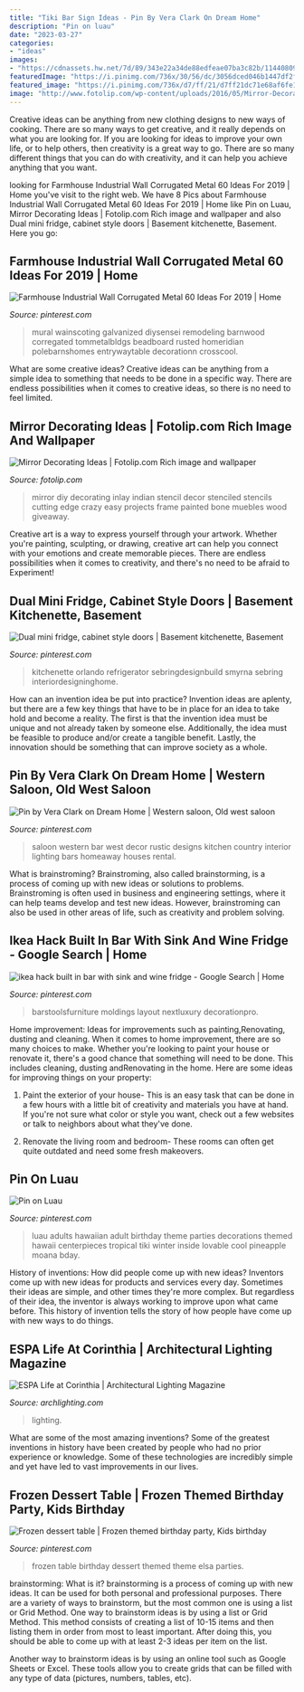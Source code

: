 ```yaml
---
title: "Tiki Bar Sign Ideas - Pin By Vera Clark On Dream Home"
description: "Pin on luau"
date: "2023-03-27"
categories:
- "ideas"
images:
- "https://cdnassets.hw.net/7d/89/343e22a34de88edfeae07ba3c82b/1144080946-espalifeatcorinthia-1-tcm47-1494053.jpg"
featuredImage: "https://i.pinimg.com/736x/30/56/dc/3056dced046b1447df2fe59a2f74d173.jpg"
featured_image: "https://i.pinimg.com/736x/d7/ff/21/d7ff21dc71e68af6fe1f3df58be7a1eb--frozen-dessert-table-frozen-desserts.jpg"
image: "http://www.fotolip.com/wp-content/uploads/2016/05/Mirror-Decorating-1_thumb.jpg"
---
```



Creative ideas can be anything from new clothing designs to new ways of cooking. There are so many ways to get creative, and it really depends on what you are looking for. If you are looking for ideas to improve your own life, or to help others, then creativity is a great way to go. There are so many different things that you can do with creativity, and it can help you achieve anything that you want.

	

		
looking for Farmhouse Industrial Wall Corrugated Metal 60 Ideas For 2019 | Home you've visit to the right web. We have 8 Pics about Farmhouse Industrial Wall Corrugated Metal 60 Ideas For 2019 | Home like Pin on Luau, Mirror Decorating Ideas | Fotolip.com Rich image and wallpaper and also Dual mini fridge, cabinet style doors | Basement kitchenette, Basement. Here you go:
		
    
## Farmhouse Industrial Wall Corrugated Metal 60 Ideas For 2019 | Home

<img loading=lazy src="https://i.pinimg.com/736x/5e/cf/80/5ecf80c15bef94333a53b054216ff1cb.jpg" onerror="this.onerror=null;this.src='https://tse1.mm.bing.net/th?id=OIP.RFfOhzS_qNDr8aMkYFej7AAAAA&amp;pid=15.1';" alt="Farmhouse Industrial Wall Corrugated Metal 60 Ideas For 2019 | Home">

_Source: pinterest.com_

>mural wainscoting galvanized diysensei remodeling barnwood corregated tommetalbldgs beadboard rusted homeridian polebarnshomes entrywaytable decorationn crosscool. 

	

What are some creative ideas?
Creative ideas can be anything from a simple idea to something that needs to be done in a specific way. There are endless possibilities when it comes to creative ideas, so there is no need to feel limited.

    
## Mirror Decorating Ideas | Fotolip.com Rich Image And Wallpaper

<img loading=lazy src="http://www.fotolip.com/wp-content/uploads/2016/05/Mirror-Decorating-1_thumb.jpg" onerror="this.onerror=null;this.src='https://tse4.mm.bing.net/th?id=OIP.s9udkbO-Fs5itmTMNadSugHaLH&amp;pid=15.1';" alt="Mirror Decorating Ideas | Fotolip.com Rich image and wallpaper">

_Source: fotolip.com_

>mirror diy decorating inlay indian stencil decor stenciled stencils cutting edge crazy easy projects frame painted bone muebles wood giveaway. 

	

Creative art is a way to express yourself through your artwork. Whether you're painting, sculpting, or drawing, creative art can help you connect with your emotions and create memorable pieces. There are endless possibilities when it comes to creativity, and there's no need to be afraid to Experiment!

    
## Dual Mini Fridge, Cabinet Style Doors | Basement Kitchenette, Basement

<img loading=lazy src="https://i.pinimg.com/736x/5c/28/18/5c28185a115c6af4a056fc20e77bbb46.jpg" onerror="this.onerror=null;this.src='https://tse2.mm.bing.net/th?id=OIP.oErdx6bXkkmGAYLdLlCSCQHaKk&amp;pid=15.1';" alt="Dual mini fridge, cabinet style doors | Basement kitchenette, Basement">

_Source: pinterest.com_

>kitchenette orlando refrigerator sebringdesignbuild smyrna sebring interiordesigninghome. 

	

How can an invention idea be put into practice?
Invention ideas are aplenty, but there are a few key things that have to be in place for an idea to take hold and become a reality. The first is that the invention idea must be unique and not already taken by someone else. Additionally, the idea must be feasible to produce and/or create a tangible benefit. Lastly, the innovation should be something that can improve society as a whole.

    
## Pin By Vera Clark On Dream Home | Western Saloon, Old West Saloon

<img loading=lazy src="https://i.pinimg.com/736x/30/56/dc/3056dced046b1447df2fe59a2f74d173.jpg" onerror="this.onerror=null;this.src='https://tse4.mm.bing.net/th?id=OIP.QNOHFgwZaFVrP_HJTrh7pQHaFj&amp;pid=15.1';" alt="Pin by Vera Clark on Dream Home | Western saloon, Old west saloon">

_Source: pinterest.com_

>saloon western bar west decor rustic designs kitchen country interior lighting bars homeaway houses rental. 

	

What is brainstroming?
Brainstroming, also called brainstorming, is a process of coming up with new ideas or solutions to problems. Brainstroming is often used in business and engineering settings, where it can help teams develop and test new ideas. However, brainstroming can also be used in other areas of life, such as creativity and problem solving.

    
## Ikea Hack Built In Bar With Sink And Wine Fridge - Google Search | Home

<img loading=lazy src="https://i.pinimg.com/736x/4d/1a/33/4d1a3374509ea2e66218d0e39ca39689.jpg" onerror="this.onerror=null;this.src='https://tse4.mm.bing.net/th?id=OIP.zcsySQRp_iQvdR1lELsWIAHaK5&amp;pid=15.1';" alt="ikea hack built in bar with sink and wine fridge - Google Search | Home">

_Source: pinterest.com_

>barstoolsfurniture moldings layout nextluxury decorationpro. 

	

Home improvement: Ideas for improvements such as painting,Renovating, dusting and cleaning.
When it comes to home improvement, there are so many choices to make. Whether you're looking to paint your house or renovate it, there's a good chance that something will need to be done. This includes cleaning, dusting andRenovating in the home. Here are some ideas for improving things on your property: 
1. Paint the exterior of your house- This is an easy task that can be done in a few hours with a little bit of creativity and materials you have at hand. If you're not sure what color or style you want, check out a few websites or talk to neighbors about what they've done. 

2. Renovate the living room and bedroom- These rooms can often get quite outdated and need some fresh makeovers.

    
## Pin On Luau

<img loading=lazy src="https://i.pinimg.com/736x/f2/83/6d/f2836d56919dc676c574bc48bc8ee203.jpg" onerror="this.onerror=null;this.src='https://tse1.mm.bing.net/th?id=OIP.qcIFR60Aihs0Tha6Mv-wOwHaLH&amp;pid=15.1';" alt="Pin on Luau">

_Source: pinterest.com_

>luau adults hawaiian adult birthday theme parties decorations themed hawaii centerpieces tropical tiki winter inside lovable cool pineapple moana bday. 

	

History of inventions: How did people come up with new ideas?
Inventors come up with new ideas for products and services every day. Sometimes their ideas are simple, and other times they're more complex. But regardless of their idea, the inventor is always working to improve upon what came before. This history of invention tells the story of how people have come up with new ways to do things.

    
## ESPA Life At Corinthia | Architectural Lighting Magazine

<img loading=lazy src="https://cdnassets.hw.net/7d/89/343e22a34de88edfeae07ba3c82b/1144080946-espalifeatcorinthia-1-tcm47-1494053.jpg" onerror="this.onerror=null;this.src='https://tse1.mm.bing.net/th?id=OIP.4fjEqMzc2-wTv8agpbEcwQHaLH&amp;pid=15.1';" alt="ESPA Life at Corinthia | Architectural Lighting Magazine">

_Source: archlighting.com_

>lighting. 

	

What are some of the most amazing inventions?
Some of the greatest inventions in history have been created by people who had no prior experience or knowledge. Some of these technologies are incredibly simple and yet have led to vast improvements in our lives.

    
## Frozen Dessert Table | Frozen Themed Birthday Party, Kids Birthday

<img loading=lazy src="https://i.pinimg.com/736x/d7/ff/21/d7ff21dc71e68af6fe1f3df58be7a1eb--frozen-dessert-table-frozen-desserts.jpg" onerror="this.onerror=null;this.src='https://tse4.mm.bing.net/th?id=OIP.zvaSrOCwV7YlNLlSq_OYfwHaNK&amp;pid=15.1';" alt="Frozen dessert table | Frozen themed birthday party, Kids birthday">

_Source: pinterest.com_

>frozen table birthday dessert themed theme elsa parties. 

	

brainstorming: What is it?
brainstorming is a process of coming up with new ideas. It can be used for both personal and professional purposes. There are a variety of ways to brainstorm, but the most common one is using a list or Grid Method.
One way to brainstorm ideas is by using a list or Grid Method. This method consists of creating a list of 10-15 items and then listing them in order from most to least important. After doing this, you should be able to come up with at least 2-3 ideas per item on the list.

Another way to brainstorm ideas is by using an online tool such as Google Sheets or Excel. These tools allow you to create grids that can be filled with any type of data (pictures, numbers, tables, etc).

